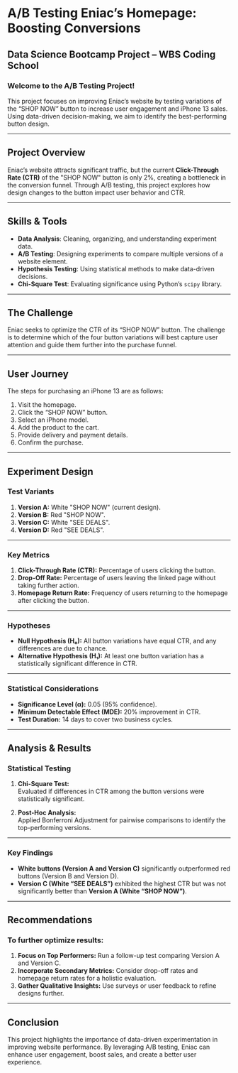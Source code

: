 # A/B Testing Eniac’s Homepage: Boosting Conversions  
## Data Science Bootcamp Project – WBS Coding School  

### **Welcome to the A/B Testing Project!**  
This project focuses on improving Eniac’s website by testing variations of the “SHOP NOW” button to increase user engagement and iPhone 13 sales. Using data-driven decision-making, we aim to identify the best-performing button design.

---

## **Project Overview**  
Eniac’s website attracts significant traffic, but the current **Click-Through Rate (CTR)** of the "SHOP NOW" button is only 2%, creating a bottleneck in the conversion funnel. Through A/B testing, this project explores how design changes to the button impact user behavior and CTR.

---

## **Skills & Tools**  
- **Data Analysis**: Cleaning, organizing, and understanding experiment data.  
- **A/B Testing**: Designing experiments to compare multiple versions of a website element.  
- **Hypothesis Testing**: Using statistical methods to make data-driven decisions.  
- **Chi-Square Test**: Evaluating significance using Python’s `scipy` library.

---

## **The Challenge**  
Eniac seeks to optimize the CTR of its “SHOP NOW” button. The challenge is to determine which of the four button variations will best capture user attention and guide them further into the purchase funnel.  

---

## **User Journey**  

The steps for purchasing an iPhone 13 are as follows:  
1. Visit the homepage.  
2. Click the “SHOP NOW” button.  
3. Select an iPhone model.  
4. Add the product to the cart.  
5. Provide delivery and payment details.  
6. Confirm the purchase.  

---

## **Experiment Design**  

### **Test Variants**  
1. **Version A:** White "SHOP NOW" (current design).  
2. **Version B:** Red "SHOP NOW".  
3. **Version C:** White "SEE DEALS".  
4. **Version D:** Red "SEE DEALS".  

---

### **Key Metrics**  
1. **Click-Through Rate (CTR):** Percentage of users clicking the button.  
2. **Drop-Off Rate:** Percentage of users leaving the linked page without taking further action.  
3. **Homepage Return Rate:** Frequency of users returning to the homepage after clicking the button.

---

### **Hypotheses**  
- **Null Hypothesis (H₀):** All button variations have equal CTR, and any differences are due to chance.  
- **Alternative Hypothesis (H₁):** At least one button variation has a statistically significant difference in CTR.

---

### **Statistical Considerations**  
- **Significance Level (α):** 0.05 (95% confidence).  
- **Minimum Detectable Effect (MDE):** 20% improvement in CTR.  
- **Test Duration:** 14 days to cover two business cycles.

---

## **Analysis & Results**  

### **Statistical Testing**  
1. **Chi-Square Test:**  
   Evaluated if differences in CTR among the button versions were statistically significant.  

2. **Post-Hoc Analysis:**  
   Applied Bonferroni Adjustment for pairwise comparisons to identify the top-performing versions.

---

### **Key Findings**  
- **White buttons (Version A and Version C)** significantly outperformed red buttons (Version B and Version D).  
- **Version C (White “SEE DEALS”)** exhibited the highest CTR but was not significantly better than **Version A (White “SHOP NOW”)**.

---

## **Recommendations**  

### To further optimize results:  
1. **Focus on Top Performers:** Run a follow-up test comparing Version A and Version C.  
2. **Incorporate Secondary Metrics:** Consider drop-off rates and homepage return rates for a holistic evaluation.  
3. **Gather Qualitative Insights:** Use surveys or user feedback to refine designs further.

---

## **Conclusion**  
This project highlights the importance of data-driven experimentation in improving website performance. By leveraging A/B testing, Eniac can enhance user engagement, boost sales, and create a better user experience.  


